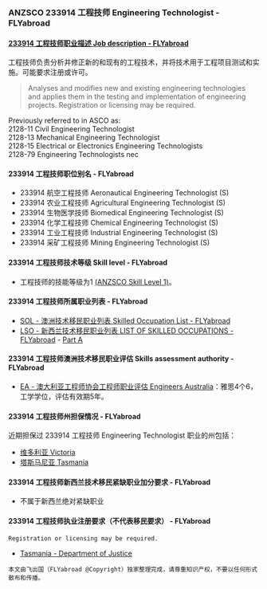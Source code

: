 ### ANZSCO 233914 工程技师 Engineering Technologist - FLYabroad ###

####  [233914 工程技师职业描述 Job description - FLYabroad](http://www.flyabroadvisa.com/anzsco/2339.html#233914)

工程技师负责分析并修正新的和现有的工程技术，并将技术用于工程项目测试和实施。可能要求注册或许可。

> Analyses and modifies new and existing engineering technologies and applies them in the testing and implementation of engineering projects. Registration or licensing may be required.

Previously referred to in ASCO as:   
2128-11 Civil Engineering Technologist   
2128-13 Mechanical Engineering Technologist   
2128-15 Electrical or Electronics Engineering Technologists  
2128-79 Engineering Technologists nec

#### 233914 工程技师职位别名 - FLYabroad
 
- 233914 航空工程技师 Aeronautical Engineering Technologist (S)
- 233914 农业工程技师 Agricultural Engineering Technologist (S)
- 233914	 生物医学技师 Biomedical Engineering Technologist (S)
- 233914	 化学工程技师 Chemical Engineering Technologist (S)
- 233914	 工业工程技师 Industrial Engineering Technologist (S)
- 233914 采矿工程技师 Mining Engineering Technologist (S)

#### 233914 工程技师技术等级 Skill level - FLYabroad

- 工程技师的技能等级为1 [(ANZSCO Skill Level 1)](http://www.flyabroadvisa.com/anzsco/)。

#### 233914 工程技师所属职业列表 - FLYabroad

- [SOL - 澳洲技术移民职业列表 Skilled Occupation List - FLYabroad](http://www.flyabroadvisa.com/sol/)
- [LSO - 新西兰技术移民职业列表 LIST OF SKILLED OCCUPATIONS - FLYabroad](http://nz.flyabroadvisa.com/lso/) - [Part A](parta)

#### 233914 工程技师澳洲技术移民职业评估 Skills assessment authority - FLYabroad

- [EA - 澳大利亚工程师协会工程师职业评估 Engineers Australia](http://www.flyabroadvisa.com/ass/ea.html)：雅思4个6，工学学位，评估有效期5年。

####  233914 工程技师州担保情况 - FLYabroad

近期担保过 233914 工程技师 Engineering Technologist 职业的州包括：

- [维多利亚 Victoria](http://www.flyabroadvisa.com/zdb/vic.html)
- [塔斯马尼亚 Tasmania](http://www.flyabroadvisa.com/zdb/tas.html)

####  233914 工程技师新西兰技术移民紧缺职业加分要求 - FLYabroad

- 不属于新西兰绝对紧缺职业

####  233914 工程技师执业注册要求（不代表移民要求） - FLYabroad

    Registration or licensing may be required.

- [Tasmania - Department of Justice ](http://www.wst.tas.gov.au/industries/building/bpa)

`本文由飞出国（FLYabroad @Copyright）独家整理完成，请尊重知识产权，不要以任何形式散布和传播。`